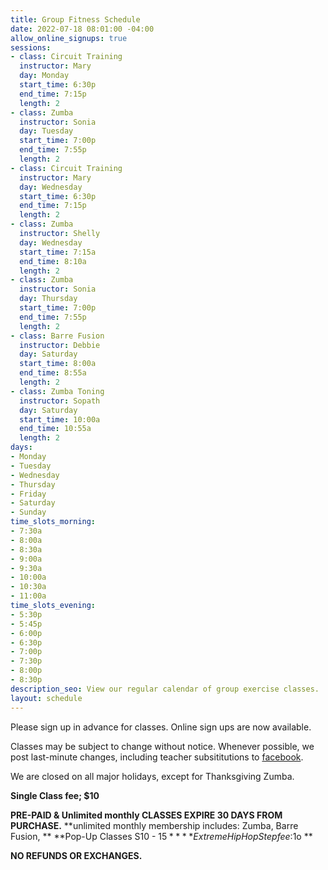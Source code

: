 ```yaml
---
title: Group Fitness Schedule
date: 2022-07-18 08:01:00 -04:00
allow_online_signups: true
sessions:
- class: Circuit Training
  instructor: Mary
  day: Monday
  start_time: 6:30p
  end_time: 7:15p
  length: 2
- class: Zumba
  instructor: Sonia
  day: Tuesday
  start_time: 7:00p
  end_time: 7:55p
  length: 2
- class: Circuit Training
  instructor: Mary
  day: Wednesday
  start_time: 6:30p
  end_time: 7:15p
  length: 2
- class: Zumba
  instructor: Shelly
  day: Wednesday
  start_time: 7:15a
  end_time: 8:10a
  length: 2
- class: Zumba
  instructor: Sonia
  day: Thursday
  start_time: 7:00p
  end_time: 7:55p
  length: 2
- class: Barre Fusion
  instructor: Debbie
  day: Saturday
  start_time: 8:00a
  end_time: 8:55a
  length: 2
- class: Zumba Toning
  instructor: Sopath
  day: Saturday
  start_time: 10:00a
  end_time: 10:55a
  length: 2
days:
- Monday
- Tuesday
- Wednesday
- Thursday
- Friday
- Saturday
- Sunday
time_slots_morning:
- 7:30a
- 8:00a
- 8:30a
- 9:00a
- 9:30a
- 10:00a
- 10:30a
- 11:00a
time_slots_evening:
- 5:30p
- 5:45p
- 6:00p
- 6:30p
- 7:00p
- 7:30p
- 8:00p
- 8:30p
description_seo: View our regular calendar of group exercise classes.
layout: schedule
---
```


Please sign up in advance for classes. Online sign ups are now available.

Classes may be subject to change without notice. Whenever possible, we post last-minute changes, including teacher subsititutions to [facebook](https://www.facebook.com/Shapeitupfitnessandnutrition).

We are closed on all major holidays, except for Thanksgiving Zumba. 

**Single Class fee; $10**

**PRE-PAID & Unlimited monthly CLASSES EXPIRE 30 DAYS FROM PURCHASE.**
**unlimited monthly membership includes: Zumba, Barre Fusion, **
**Pop-Up Classes S10 - $15 **
**Extreme Hip Hop Step fee:$1o **

**NO REFUNDS OR EXCHANGES.**
